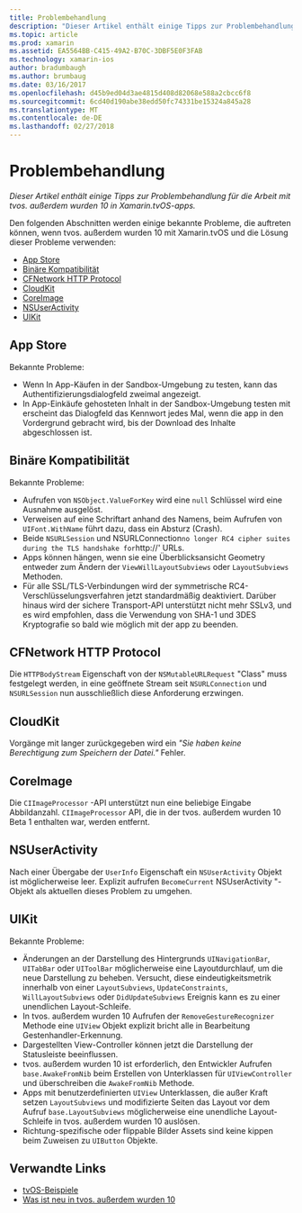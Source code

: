 ```yaml
---
title: Problembehandlung
description: "Dieser Artikel enthält einige Tipps zur Problembehandlung für die Arbeit mit tvos. außerdem wurden 10 in Xamarin.tvOS-apps."
ms.topic: article
ms.prod: xamarin
ms.assetid: EA5564BB-C415-49A2-B70C-3DBF5E0F3FAB
ms.technology: xamarin-ios
author: bradumbaugh
ms.author: brumbaug
ms.date: 03/16/2017
ms.openlocfilehash: d45b9ed04d3ae4815d408d82068e588a2cbcc6f8
ms.sourcegitcommit: 6cd40d190abe38edd50fc74331be15324a845a28
ms.translationtype: MT
ms.contentlocale: de-DE
ms.lasthandoff: 02/27/2018
---
```

# <a name="troubleshooting"></a>Problembehandlung

_Dieser Artikel enthält einige Tipps zur Problembehandlung für die Arbeit mit tvos. außerdem wurden 10 in Xamarin.tvOS-apps._

Den folgenden Abschnitten werden einige bekannte Probleme, die auftreten können, wenn tvos. außerdem wurden 10 mit Xamarin.tvOS und die Lösung dieser Probleme verwenden:

- [App Store](#App-Store)
- [Binäre Kompatibilität](#Binary-Compatibility)
- [CFNetwork HTTP Protocol](#CFNetwork-HTTP-Protocol)
- [CloudKit](#CloudKit)
- [CoreImage](#CoreImage)
- [NSUserActivity](#NSUserActivity)
- [UIKit](#UIKit)

<a name="App-Store" />

## <a name="app-store"></a>App Store

Bekannte Probleme:

 - Wenn In App-Käufen in der Sandbox-Umgebung zu testen, kann das Authentifizierungsdialogfeld zweimal angezeigt.
 - In App-Einkäufe gehosteten Inhalt in der Sandbox-Umgebung testen mit erscheint das Dialogfeld das Kennwort jedes Mal, wenn die app in den Vordergrund gebracht wird, bis der Download des Inhalte abgeschlossen ist.

<a name="Binary-Compatibility" />

## <a name="binary-compatibility"></a>Binäre Kompatibilität

Bekannte Probleme:

 - Aufrufen von `NSObject.ValueForKey` wird eine `null` Schlüssel wird eine Ausnahme ausgelöst.
 - Verweisen auf eine Schriftart anhand des Namens, beim Aufrufen von `UIFont.WithName` führt dazu, dass ein Absturz (Crash).
 - Beide `NSURLSession` und NSURLConnection` no longer RC4 cipher suites during the TLS handshake for `http://' URLs.
 - Apps können hängen, wenn sie eine Überblicksansicht Geometry entweder zum Ändern der `ViewWillLayoutSubviews` oder `LayoutSubviews` Methoden.
 - Für alle SSL/TLS-Verbindungen wird der symmetrische RC4-Verschlüsselungsverfahren jetzt standardmäßig deaktiviert. Darüber hinaus wird der sichere Transport-API unterstützt nicht mehr SSLv3, und es wird empfohlen, dass die Verwendung von SHA-1 und 3DES Kryptografie so bald wie möglich mit der app zu beenden.

<a name="CFNetwork-HTTP-Protocol" />

## <a name="cfnetwork-http-protocol"></a>CFNetwork HTTP Protocol

Die `HTTPBodyStream` Eigenschaft von der `NSMutableURLRequest` "Class" muss festgelegt werden, in eine geöffnete Stream seit `NSURLConnection` und `NSURLSession` nun ausschließlich diese Anforderung erzwingen.

<a name="CloudKit" />

## <a name="cloudkit"></a>CloudKit

Vorgänge mit langer zurückgegeben wird ein _"Sie haben keine Berechtigung zum Speichern der Datei."_ Fehler.

<a name="CoreImage" />

## <a name="coreimage"></a>CoreImage

Die `CIImageProcessor` -API unterstützt nun eine beliebige Eingabe Abbildanzahl. `CIImageProcessor` API, die in der tvos. außerdem wurden 10 Beta 1 enthalten war, werden entfernt.

<a name="NSUserActivity" />

## <a name="nsuseractivity"></a>NSUserActivity

Nach einer Übergabe der `UserInfo` Eigenschaft ein `NSUserActivity` Objekt ist möglicherweise leer. Explizit aufrufen `BecomeCurrent` NSUserActivity "-Objekt als aktuellen dieses Problem zu umgehen.

<a name="UIKit" />

## <a name="uikit"></a>UIKit

Bekannte Probleme:

 - Änderungen an der Darstellung des Hintergrunds `UINavigationBar`, `UITabBar` oder `UIToolBar` möglicherweise eine Layoutdurchlauf, um die neue Darstellung zu beheben. Versucht, diese eindeutigkeitsmetrik innerhalb von einer `LayoutSubviews`, `UpdateConstraints`, `WillLayoutSubviews` oder `DidUpdateSubviews` Ereignis kann es zu einer unendlichen Layout-Schleife.
 - In tvos. außerdem wurden 10 Aufrufen der `RemoveGestureRecognizer` Methode eine `UIView` Objekt explizit bricht alle in Bearbeitung Gestenhandler-Erkennung.
 - Dargestellten View-Controller können jetzt die Darstellung der Statusleiste beeinflussen.
 - tvos. außerdem wurden 10 ist erforderlich, den Entwickler Aufrufen `base.AwakeFromNib` beim Erstellen von Unterklassen für `UIViewController` und überschreiben die `AwakeFromNib` Methode.
 - Apps mit benutzerdefinierten `UIView` Unterklassen, die außer Kraft setzen `LayoutSubviews` und modifizierte Seiten das Layout vor dem Aufruf `base.LayoutSubviews` möglicherweise eine unendliche Layout-Schleife in tvos. außerdem wurden 10 auslösen.
 - Richtung-spezifische oder flippable Bilder Assets sind keine kippen beim Zuweisen zu `UIButton` Objekte.





## <a name="related-links"></a>Verwandte Links

- [tvOS-Beispiele](https://developer.xamarin.com/samples/tvos/all/)
- [Was ist neu in tvos. außerdem wurden 10](https://developer.apple.com/library/prerelease/content/releasenotes/General/WhatsNewinTVOS/Articles/tvOS10.html#//apple_ref/doc/uid/TP40017259-SW1)
